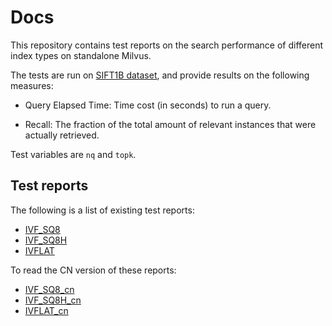 # Docs

This repository contains test reports on the search performance of different index types on standalone Milvus.

The tests are run on [SIFT1B dataset](http://corpus-texmex.irisa.fr/), and provide results on the following measures:

- Query Elapsed Time: Time cost (in seconds) to run a query. 

- Recall: The fraction of the total amount of relevant instances that were actually retrieved.

Test variables are `nq` and `topk`.

## Test reports

The following is a list of existing test reports:

- [IVF_SQ8](test_report/milvus_ivfsq8_test_report_detailed_version.md)
- [IVF_SQ8H](test_report/milvus_ivfsq8h_test_report_detailed_version.md)
- [IVFLAT](test-report/ivfflat_test_report_en.md)

To read the CN version of these reports:

- [IVF_SQ8_cn](test_report/milvus_ivfsq8_test_report_detailed_version_cn.md)
- [IVF_SQ8H_cn](test_report/milvus_ivfsq8h_test_report_detailed_version_cn.md)
- [IVFLAT_cn](test-report/ivfflat_test_report_cn.md)
